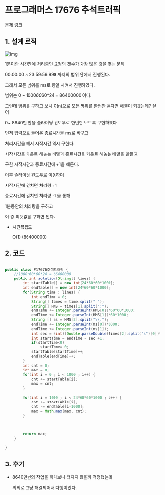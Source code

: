 # 프로그래머스 17676 추석트래픽

[문제 링크](https://programmers.co.kr/learn/courses/30/lessons/17676)



## 1. 설계 로직

![img](https://blog.kakaocdn.net/dn/TxDKL/btq8f94D3wm/FgypsMumTpCgYJy6xIIpo1/img.png)



1분이란 시간안에 처리중인 요청의 갯수가 가장 많은 것을 찾는 문제

 

00:00:00 ~ 23:59:59.999 까지의 범위 안에서 진행된다.

 

그래서 모든 범위를 ms로 통일 시켜서 진행하였다.

범위는 0 ~ 1000*60*60*24 = 86400000 이다.

 

그런데 범위를 구하고 보니 O(n)으로 모든 범위를 한번만 본다면 해결이 되겠는데? 싶어

0~ 8640만 안을 슬라이딩 윈도우로 한번만 보도록 구현하였다.

 

먼저 입력으로 들어온 종료시간을 ms로 바꾸고

처리시간을 빼서 시작시간 역시 구한다.

 

시작시간을 카운트 해놓는 배열과 종료시간을 카운트 해놓는 배열을 만들고

구한 시작시간과 종료시간에 +1을 해둔다.

 

이후 슬라이딩 윈도우로 이동하며

시작시간에 걸치면 처리량 +1

종료시간에 걸치면 처리량 -1 을 통해

1분동안의 처리량을 구하고

이 중 최댓값을 구하면 된다.

 

- 시간복잡도

  O(1) (86400000) 

## 2. 코드

```java

public class P17676추석트래픽 {
	//1000*60*60*24 = 86400000
	public int solution(String[] lines) {
        int startTable[] = new int[24*60*60*1000];
        int endTable[] = new int[24*60*60*1000];
        for(String time : lines) {
        	int endTime = 0;
        	String[] times = time.split(" ");
        	String[] HMS = times[1].split(":");
        	endTime += Integer.parseInt(HMS[0])*60*60*1000;
        	endTime += Integer.parseInt(HMS[1])*60*1000;
        	String [] ms = HMS[2].split("\\.");
        	endTime += Integer.parseInt(ms[0])*1000;
        	endTime += Integer.parseInt(ms[1]);
        	int sec = (int)(Double.parseDouble(times[2].split("s")[0])*1000);
        	int startTime = endTime - sec +1;
        	if(startTime<0)
        		startTime= 0;
        	startTable[startTime]++;
        	endTable[endTime]++;
        }
        int cnt = 0;
        int max = 0;
        for(int i = 0 ; i < 1000 ; i++) {
        	cnt += startTable[i];
        	max = cnt;
        }
        
        for(int i = 1000 ; i < 24*60*60*1000 ; i++) {
        	cnt += startTable[i];
        	cnt -= endTable[i-1000];
        	max = Math.max(max, cnt);
        }
        
        
        
        return max;
    }

}


```



## 3. 후기

- 8640만번의 작업을 하다보니 터지지 않을까 걱정했는데

  의외로 그냥 해결되어서 다행이었다.
